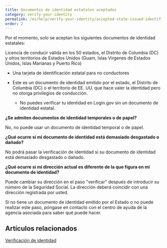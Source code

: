 ```yaml
---
title: Documentos de identidad estatales aceptados
category: verify-your-identity
permalink: /es/help/verify-your-identity/accepted-state-issued-identification/
order: 2
---
```

Por el momento, solo se aceptan los siguientes documentos de identidad estatales:

Licencia de conducir válida en los 50 estados, el Distrito de Columbia (DC) y otros territorios de Estados Unidos (Guam, Islas Vírgenes de Estados Unidos, Islas Marianas y Puerto Rico)

* Una tarjeta de identificación estatal para no conductores
* Este es un documento de identidad emitido por el estado, el Distrito de Columbia (DC) o el territorio de EE. UU. que hace valer la identidad pero no otorga privilegios de conducción.

  * No puedes verificar tu identidad en Login.gov sin un documento de identidad estatal.

**¿Se admiten documentos de identidad temporales o de papel?** 

No, no puede usar un documento de identidad temporal o de papel.

**¿Qué ocurre si mi documento de identidad está demasiado desgastado o dañado?** 

No podrá pasar la verificación de identidad si su documento de identidad está demasiado desgastado o dañado. 

**¿Qué ocurre si mi dirección actual es diferente de la que figura en mi documento de identidad?**

Puede cambiar su dirección en el paso "verificar" después de introducir su número de la Seguridad Social. La dirección deberá coincidir con una dirección registrada por usted. 

Si no tiene un documento de identidad emitido por el Estado o no puede realizar este paso, póngase en contacto con el centro de ayuda de la agencia asociada para saber qué puede hacer.



## Artículos relacionados

[Verificación de identidad](/es/help/verify-your-identity/overview/)